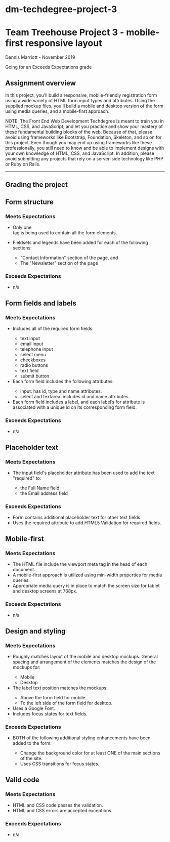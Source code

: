 # dm-techdegree-project-3
<h1>Team Treehouse Project 3 - mobile-first responsive layout</h1>
<a href="https://teamtreehouse.com/"></a>

<p>Dennis Marriott - November 2019</p>
<p>Going for an Exceeds Expectations grade</p>

<h2>Assignment overview</h2>

<p>In this project, you'll build a responsive, mobile-friendly registration form using a wide variety of HTML form input types and attributes. Using the supplied mockup files, you'll build a mobile and desktop version of the form using media queries, and a mobile-first approach.</p> 

<p>NOTE: The Front End Web Development Techdegree is meant to train you in HTML, CSS, and JavaScript, and let you practice and show your mastery of these fundamental building blocks of the web. Because of that, please avoid using frameworks like Bootstrap, Foundation, Skeleton, and so on for this project. Even though you may end up using frameworks like these professionally, you still need to know and be able to implement designs with your own knowledge of HTML, CSS, and JavaScript. In addition, please avoid submitting any projects that rely on a server-side technology like PHP or Ruby on Rails.</p>

<hr>

<h2>Grading the project</h2>

<h2>Form structure</h2>

<h3>Meets Expectations</h3>
    <ul>
        <li>Only one <form> tag is being used to contain all the form elements.</li>
        <li>Fieldsets and legends have been added for each of the following sections:</li>
        <ul>
            <li>"Contact Information" section of the page, and</li> 
            <li>The "Newsletter" section of the page</li>
        </ul>
    </ul>
        
<h3>Exceeds Expectations</h3>
    <ul>
        <li>n/a</li>
    </ul>

<h2>Form fields and labels</h2>

<h3>Meets Expectations</h3>
    <ul>
        <li>Includes all of the required form fields:</li>
        <ul>
            <li>text input</li>
            <li>email input</li>
            <li>telephone input</li>
            <li>select menu</li>
            <li>checkboxes</li>
            <li>radio buttons</li>
            <li>text field</li>
            <li>submit button</li>
        </ul>
        <li>Each form field includes the following attributes:</li>
        <ul>
            <li>input: has id, type and name attributes.</li>
            <li>select and textarea: includes id and name attributes.</li>
        </ul>
        <li>Each form field includes a label, and each label’s for attribute is associated with a unique id on its corresponding form field.</li>
    </ul>

<h3>Exceeds Expectations</h3>
    <ul>
        <li>n/a</li>
    </ul>

<h2>Placeholder text</h2>

<h3>Meets Expectations</h3>
    <ul>
        <li>The input field's placeholder attribute has been used to add the text "required" to:</li>
        <ul>
            <li>the Full Name field</li>
            <li>the Email address field</li>
        </ul>
    </ul>

<h3>Exceeds Expectations</h3>
    <ul>
        <li>Form contains additional placeholder text for other text fields.</li>
        <li>Uses the required attribute to add HTML5 Validation for required fields.</li>
    </ul>

<h2>Mobile-first</h2>

<h3>Meets Expectations</h3>
    <ul>
        <li>The HTML file include the viewport meta tag in the head of each document.</li>
        <li>A mobile-first approach is utilized using min-width properties for media queries.</li>
        <li>Appropriate media query is in place to match the screen size for tablet and desktop screens at 768px.</li>
    </ul>

<h3>Exceeds Expectations</h3>
    <ul>
        <li>n/a</li>
    </ul>

<h2>Design and styling</h2>

<h3>Meets Expectations</h3>
    <ul>
        <li>Roughly matches layout of the mobile and desktop mockups. General spacing and arrangement of the elements matches the design of the mockups for:</li>
        <ul>
            <li>Mobile</li>
            <li>Desktop</li>
        </ul>
        <li>The label text position matches the mockups:</li>
        <ul>
            <li>Above the form field for mobile.</li>
            <li>To the left side of the form field for desktop.</li>
        </ul>
        <li>Uses a Google Font.</li>
        <li>Includes focus states for text fields.</li>
    </ul>

<h3>Exceeds Expectations</h3>
    <ul>
        <li>BOTH of the following additional styling enhancements have been added to the form:</li>
        <ul>
            <li>Change the background color for at least ONE of the main sections of the site.</li>
            <li>Uses CSS transitions for focus states.</li>
        </ul>
    </ul>


<h2>Valid code</h2>

<h3>Meets Expectations</h3>
    <ul>
        <li>HTML and CSS code passes the validation.</li>
        <li>HTML and CSS errors are accepted exceptions.</li>
    </ul>

<h3>Exceeds Expectations</h3>
    <ul>
        <li>n/a</li>
    </ul>
